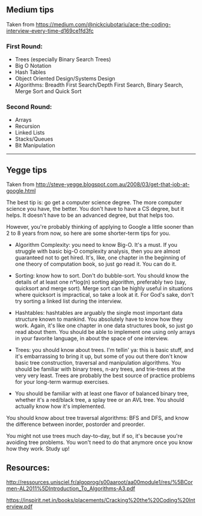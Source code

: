 ## Medium tips

Taken from https://medium.com/@nickciubotariu/ace-the-coding-interview-every-time-d169ce1fd3fc

### First Round:

+ Trees (especially Binary Search Trees)
+ Big O Notation
+ Hash Tables
+ Object Oriented Design/Systems Design
+ Algorithms: Breadth First Search/Depth First Search, Binary Search, Merge Sort and Quick Sort

### Second Round:

+ Arrays
+ Recursion
+ Linked Lists
+ Stacks/Queues
+ Bit Manipulation

- - -

## Yegge tips

Taken from http://steve-yegge.blogspot.com.au/2008/03/get-that-job-at-google.html

The best tip is: go get a computer science degree. The more computer science you have, the better. You don't have to have a CS degree, but it helps. It doesn't have to be an advanced degree, but that helps too.

However, you're probably thinking of applying to Google a little sooner than 2 to 8 years from now, so here are some shorter-term tips for you.

+ Algorithm Complexity: you need to know Big-O. It's a must. If you struggle with basic big-O complexity analysis, then you are almost guaranteed not to get hired. It's, like, one chapter in the beginning of one theory of computation book, so just go read it. You can do it.

+ Sorting: know how to sort. Don't do bubble-sort. You should know the details of at least one n*log(n) sorting algorithm, preferably two (say, quicksort and merge sort). Merge sort can be highly useful in situations where quicksort is impractical, so take a look at it. For God's sake, don't try sorting a linked list during the interview.

+ Hashtables: hashtables are arguably the single most important data structure known to mankind. You absolutely have to know how they work. Again, it's like one chapter in one data structures book, so just go read about them. You should be able to implement one using only arrays in your favorite language, in about the space of one interview.

+ Trees: you should know about trees. I'm tellin' ya: this is basic stuff, and it's embarrassing to bring it up, but some of you out there don't know basic tree construction, traversal and manipulation algorithms. You should be familiar with binary trees, n-ary trees, and trie-trees at the very very least. Trees are probably the best source of practice problems for your long-term warmup exercises.

+ You should be familiar with at least one flavor of balanced binary tree, whether it's a red/black tree, a splay tree or an AVL tree. You should actually know how it's implemented.

You should know about tree traversal algorithms: BFS and DFS, and know the difference between inorder, postorder and preorder.

You might not use trees much day-to-day, but if so, it's because you're avoiding tree problems. You won't need to do that anymore once you know how they work. Study up!

## Resources:

http://ressources.unisciel.fr/algoprog/s00aaroot/aa00module1/res/%5BCormen-AL2011%5DIntroduction_To_Algorithms-A3.pdf

https://inspirit.net.in/books/placements/Cracking%20the%20Coding%20Interview.pdf

